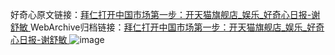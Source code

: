 好奇心原文链接：[拜仁打开中国市场第一步：开天猫旗舰店_娱乐_好奇心日报-谢舒敏 ](https://www.qdaily.com/articles/10146.html)
WebArchive归档链接：[拜仁打开中国市场第一步：开天猫旗舰店_娱乐_好奇心日报-谢舒敏 ](http://web.archive.org/web/20190623155735/https://www.qdaily.com/articles/10146.html)
![image](http://ww3.sinaimg.cn/large/007d5XDply1g3vv89qm5gj30u047vqv5)